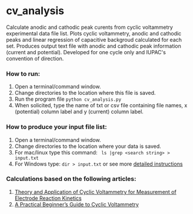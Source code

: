 # cv_analysis

Calculate anodic and cathodic peak curents from cyclic voltammetry experimental data file list. 
Plots cyclic voltammetry, anodic and cathodic peaks and linear regression of capacitive backgroud calculated for each set. Produces output text file with anodic and cathodic peak information (current and potential). Developed for one cycle only and IUPAC's convention of direction. 

### How to run: 
1) Open a terminal/command window.
2) Change directories to the location where this file is saved.
3) Run the program file
```python cv_analysis.py```
4) When solicited, type the name of txt or csv file containing file names, x (potential) column label and y (current) column label.

### How to produce your input file list:
1) Open a terminal/command window.
2) Change directories to the location where your data is saved.
3) For mac/linux type this command: 
``` ls |grep <search string> > input.txt```
4) For Windows type:
```dir > input.txt``` or see more [detailed instructions](https://support.microsoft.com/en-us/help/196158/how-to-create-a-text-file-list-of-the-contents-of-a-folder) 

 ### Calculations based on the following articles: 
 1. [Theory and Application of Cyclic Voltammetry for Measurement of Electrode Reaction Kinetics](https://pubs.acs.org/doi/10.1021/ac60230a016)
 2. [A Practical Beginner’s Guide to Cyclic Voltammetry](https://pubs.acs.org/doi/10.1021/acs.jchemed.7b00361)
